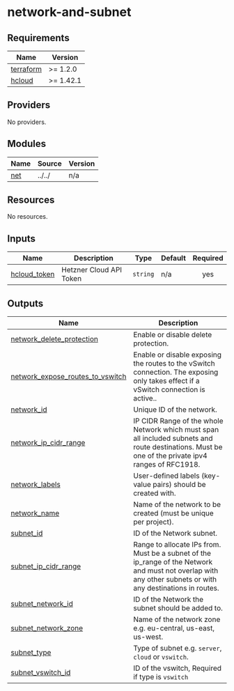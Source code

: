 # network-and-subnet

<!-- BEGINNING OF PRE-COMMIT-TERRAFORM DOCS HOOK -->
## Requirements

| Name | Version |
|------|---------|
| <a name="requirement_terraform"></a> [terraform](#requirement\_terraform) | >= 1.2.0 |
| <a name="requirement_hcloud"></a> [hcloud](#requirement\_hcloud) | >= 1.42.1 |

## Providers

No providers.

## Modules

| Name | Source | Version |
|------|--------|---------|
| <a name="module_net"></a> [net](#module\_net) | ../../ | n/a |

## Resources

No resources.

## Inputs

| Name | Description | Type | Default | Required |
|------|-------------|------|---------|:--------:|
| <a name="input_hcloud_token"></a> [hcloud\_token](#input\_hcloud\_token) | Hetzner Cloud API Token | `string` | n/a | yes |

## Outputs

| Name | Description |
|------|-------------|
| <a name="output_network_delete_protection"></a> [network\_delete\_protection](#output\_network\_delete\_protection) | Enable or disable delete protection. |
| <a name="output_network_expose_routes_to_vswitch"></a> [network\_expose\_routes\_to\_vswitch](#output\_network\_expose\_routes\_to\_vswitch) | Enable or disable exposing the routes to the vSwitch connection. The exposing only takes effect if a vSwitch connection is active.. |
| <a name="output_network_id"></a> [network\_id](#output\_network\_id) | Unique ID of the network. |
| <a name="output_network_ip_cidr_range"></a> [network\_ip\_cidr\_range](#output\_network\_ip\_cidr\_range) | IP CIDR Range of the whole Network which must span all included subnets and route destinations. Must be one of the private ipv4 ranges of RFC1918. |
| <a name="output_network_labels"></a> [network\_labels](#output\_network\_labels) | User-defined labels (key-value pairs) should be created with. |
| <a name="output_network_name"></a> [network\_name](#output\_network\_name) | Name of the network to be created (must be unique per project). |
| <a name="output_subnet_id"></a> [subnet\_id](#output\_subnet\_id) | ID of the Network subnet. |
| <a name="output_subnet_ip_cidr_range"></a> [subnet\_ip\_cidr\_range](#output\_subnet\_ip\_cidr\_range) | Range to allocate IPs from. Must be a subnet of the ip\_range of the Network and must not overlap with any other subnets or with any destinations in routes. |
| <a name="output_subnet_network_id"></a> [subnet\_network\_id](#output\_subnet\_network\_id) | ID of the Network the subnet should be added to. |
| <a name="output_subnet_network_zone"></a> [subnet\_network\_zone](#output\_subnet\_network\_zone) | Name of the network zone e.g. eu-central, us-east, us-west. |
| <a name="output_subnet_type"></a> [subnet\_type](#output\_subnet\_type) | Type of subnet e.g. `server`, `cloud` or `vswitch`. |
| <a name="output_subnet_vswitch_id"></a> [subnet\_vswitch\_id](#output\_subnet\_vswitch\_id) | ID of the vswitch, Required if type is `vswitch` |
<!-- END OF PRE-COMMIT-TERRAFORM DOCS HOOK -->
